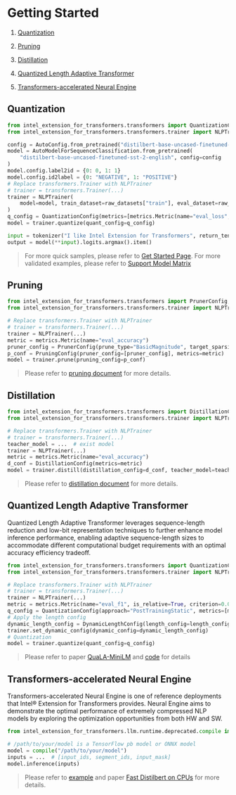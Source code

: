 # Getting Started

1. [Quantization](#quantization)

2. [Pruning](#pruning)

3. [Distillation](#distillation)

4. [Quantized Length Adaptive Transformer](#quantized-length-adaptive-transformer)

5. [Transformers-accelerated Neural Engine](#transformers-accelerated-neural-engine)


## Quantization
```python
from intel_extension_for_transformers.transformers import QuantizationConfig, metrics, objectives
from intel_extension_for_transformers.transformers.trainer import NLPTrainer

config = AutoConfig.from_pretrained("distilbert-base-uncased-finetuned-sst-2-english", num_labels=2)
model = AutoModelForSequenceClassification.from_pretrained(
    "distilbert-base-uncased-finetuned-sst-2-english", config=config
)
model.config.label2id = {0: 0, 1: 1}
model.config.id2label = {0: "NEGATIVE", 1: "POSITIVE"}
# Replace transformers.Trainer with NLPTrainer
# trainer = transformers.Trainer(...)
trainer = NLPTrainer(
    model=model, train_dataset=raw_datasets["train"], eval_dataset=raw_datasets["validation"], tokenizer=tokenizer
)
q_config = QuantizationConfig(metrics=[metrics.Metric(name="eval_loss", greater_is_better=False)])
model = trainer.quantize(quant_config=q_config)

input = tokenizer("I like Intel Extension for Transformers", return_tensors="pt")
output = model(**input).logits.argmax().item()
```

> For more quick samples, please refer to [Get Started Page](docs/get_started.md). For more validated examples, please refer to [Support Model Matrix](docs/examples.md)

## Pruning
```python
from intel_extension_for_transformers.transformers import PrunerConfig, PruningConfig
from intel_extension_for_transformers.transformers.trainer import NLPTrainer

# Replace transformers.Trainer with NLPTrainer
# trainer = transformers.Trainer(...)
trainer = NLPTrainer(...)
metric = metrics.Metric(name="eval_accuracy")
pruner_config = PrunerConfig(prune_type="BasicMagnitude", target_sparsity_ratio=0.9)
p_conf = PruningConfig(pruner_config=[pruner_config], metrics=metric)
model = trainer.prune(pruning_config=p_conf)
```

> Please refer to [pruning document](./pruning.md) for more details.


## Distillation
```python
from intel_extension_for_transformers.transformers import DistillationConfig, Criterion
from intel_extension_for_transformers.transformers.trainer import NLPTrainer

# Replace transformers.Trainer with NLPTrainer
# trainer = transformers.Trainer(...)
teacher_model = ...  # exist model
trainer = NLPTrainer(...)
metric = metrics.Metric(name="eval_accuracy")
d_conf = DistillationConfig(metrics=metric)
model = trainer.distill(distillation_config=d_conf, teacher_model=teacher_model)
```

> Please refer to [distillation document](./distillation.md) for more details.


## Quantized Length Adaptive Transformer
Quantized Length Adaptive Transformer leverages sequence-length reduction and low-bit representation techniques to further enhance model inference performance, enabling adaptive sequence-length sizes to accommodate different computational budget requirements with an optimal accuracy efficiency tradeoff.
```python
from intel_extension_for_transformers.transformers import QuantizationConfig, DynamicLengthConfig, metric, objectives
from intel_extension_for_transformers.transformers.trainer import NLPTrainer

# Replace transformers.Trainer with NLPTrainer
# trainer = transformers.Trainer(...)
trainer = NLPTrainer(...)
metric = metrics.Metric(name="eval_f1", is_relative=True, criterion=0.01)
q_config = QuantizationConfig(approach="PostTrainingStatic", metrics=[metric], objectives=[objectives.performance])
# Apply the length config
dynamic_length_config = DynamicLengthConfig(length_config=length_config)
trainer.set_dynamic_config(dynamic_config=dynamic_length_config)
# Quantization
model = trainer.quantize(quant_config=q_config)
```

> Please refer to paper [QuaLA-MiniLM](https://arxiv.org/pdf/2210.17114.pdf) and [code](../examples/huggingface/pytorch/question-answering/dynamic) for details


## Transformers-accelerated Neural Engine
Transformers-accelerated Neural Engine is one of reference deployments that Intel® Extension for Transformers provides. Neural Engine aims to demonstrate the optimal performance of extremely compressed NLP models by exploring the optimization opportunities from both HW and SW.

```python
from intel_extension_for_transformers.llm.runtime.deprecated.compile import compile

# /path/to/your/model is a TensorFlow pb model or ONNX model
model = compile("/path/to/your/model")
inputs = ...  # [input_ids, segment_ids, input_mask]
model.inference(inputs)
```

> Please refer to [example](../examples/huggingface/pytorch/text-classification/deployment/sparse/distilbert_base_uncased) and paper [Fast Distilbert on CPUs](https://arxiv.org/abs/2211.07715) for more details.
